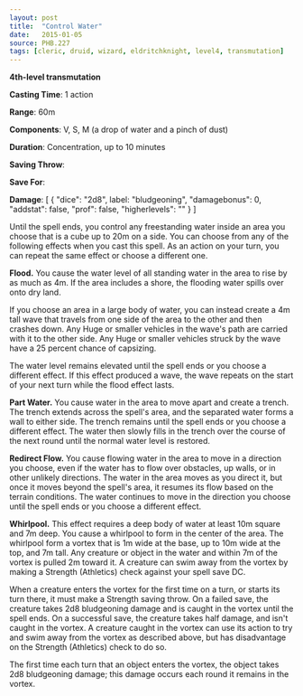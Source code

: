 ```yaml
---
layout: post
title:  "Control Water"
date:   2015-01-05
source: PHB.227
tags: [cleric, druid, wizard, eldritchknight, level4, transmutation]
---
```


**4th-level transmutation**

**Casting Time**: 1 action

**Range**: 60m

**Components**: V, S, M (a drop of water and a pinch of dust)

**Duration**: Concentration, up to 10 minutes

**Saving Throw**:

**Save For**:

**Damage**: [ { "dice": "2d8", label: "bludgeoning", "damagebonus": 0, "addstat": false, "prof": false, "higherlevels": "" } ]

Until the spell ends, you control any freestanding water inside an area you choose that is a cube up to 20m on a side. You can choose from any of the following effects when you cast this spell. As an action on your turn, you can repeat the same effect or choose a different one.

**Flood.** You cause the water level of all standing water in the area to rise by as much as 4m. If the area includes a shore, the flooding water spills over onto dry land.

If you choose an area in a large body of water, you can instead create a 4m tall wave that travels from one side of the area to the other and then crashes down. Any Huge or smaller vehicles in the wave's path are carried with it to the other side. Any Huge or smaller vehicles struck by the wave have a 25 percent chance of capsizing.

The water level remains elevated until the spell ends or you choose a different effect. If this effect produced a wave, the wave repeats on the start of your next turn while the flood effect lasts.

**Part Water.** You cause water in the area to move apart and create a trench. The trench extends across the spell's area, and the separated water forms a wall to either side. The trench remains until the spell ends or you choose a different effect. The water then slowly fills in the trench over the course of the next round until the normal water level is restored.

**Redirect Flow.** You cause flowing water in the area to move in a direction you choose, even if the water has to flow over obstacles, up walls, or in other unlikely directions. The water in the area moves as you direct it, but once it moves beyond the spell's area, it resumes its flow based on the terrain conditions. The water continues to move in the direction you choose until the spell ends or you choose a different effect.

**Whirlpool.** This effect requires a deep body of water at least 10m square and 7m deep. You cause a whirlpool to form in the center of the area. The whirlpool form a vortex that is 1m wide at the base, up to 10m wide at the top, and 7m tall. Any creature or object in the water and within 7m of the vortex is pulled 2m toward it. A creature can swim away from the vortex by making a Strength (Athletics) check against your spell save DC.

When a creature enters the vortex for the first time on a turn, or starts its turn there, it must make a Strength saving throw. On a failed save, the creature takes 2d8 bludgeoning damage and is caught in the vortex until the spell ends. On a successful save, the creature takes half damage, and isn't caught in the vortex. A creature caught in the vortex can use its action to try and swim away from the vortex as described above, but has disadvantage on the Strength (Athletics) check to do so.

The first time each turn that an object enters the vortex, the object takes 2d8 bludgeoning damage; this damage occurs each round it remains in the vortex.
